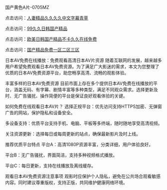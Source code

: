 
国产黄色A片-0705MZ


点击访问：<a href="https://bered.pages.dev/">人妻精品久久久久中文字幕青草</a>

点击访问：<a href="https://vassv.pages.dev/">99久久日韩国产精品</a>

点击访问：<a href="https://cfad.pages.dev/">欧美日韩国产精品不卡久久在线免费</a>

点击访问：<a href="https://bsdf-5f5.pages.dev/">国产精品免费一区二区三区</a>



日本AV免费在线播放：免费观看高清日本AV片资源
随着互联网的发展，越来越多用户希望免费观看日本AV免费资源。为了满足广大影迷的需求，本文为您整理了优质的日本AV免费资源平台，助您畅享高清、流畅的观影体验。

丰富多样的日本AV免费资源
目前市面上存在多个提供日本AV免费在线播放的平台，涵盖无码、有字幕、剧情丰富等多种类型，满足不同观众需求。选择更新及时、无广告骚扰、操作简便的平台是保证良好观看体验的关键。

如何免费在线观看日本AV片？
选择正规平台：优先访问支持HTTPS加密、无弹窗广告的网站，保护隐私和设备安全。

多设备支持：优质平台支持手机、电脑、平板等多终端，随时随地享受高清视频。

关注资源更新：选择每日或每周更新的站点，确保最新影片及时上线。

推荐优质平台特点
平台A：高清1080P资源丰富，分类详细，用户体验良好。

平台B：无广告骚扰，界面简洁，支持多种视频格式播放。

平台C：每日更新，支持在线播放及离线缓存。

观看日本AV免费资源注意事项
观影时应保护个人隐私，避免在公共场合观看敏感内容。同时建议尊重版权，支持正版，共同维护健康网络环境。
























<span style="display:none;">[Canonical link](  ）</span>
